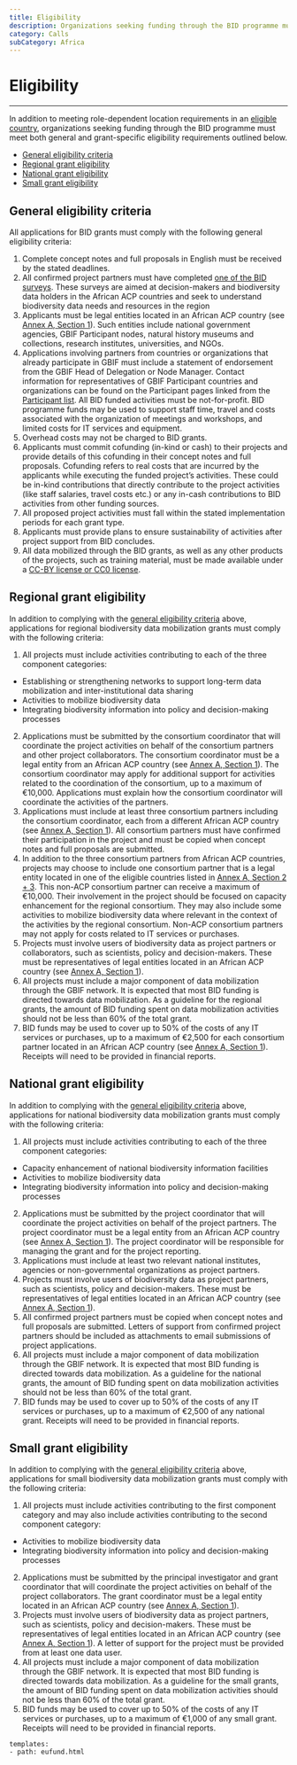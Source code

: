 ```yaml
---
title: Eligibility
description: Organizations seeking funding through the BID programme must meet both general and grant-specific eligibility requirements.
category: Calls
subCategory: Africa
---
```

# Eligibility

----------
In addition to meeting role-dependent location requirements in an [eligible country](/about/eligible-countries), organizations seeking funding through the BID programme must meet both general and grant-specific eligibility requirements outlined below. 

+ [General eligibility criteria](#general)
+ [Regional grant eligibility](#regional)
+ [National grant eligibility](#national)
+ [Small grant eligibility](#small)

## General eligibility criteria<a name="general"></a>

All applications for BID grants must comply with the following general eligibility criteria:

1. Complete concept notes and full proposals in English must be received by the stated deadlines.
2. All confirmed project partners must have completed [one of the BID surveys](http://www.gbif.org/news/surveys-for-data-holders-decision-makers). These surveys are aimed at decision-makers and biodiversity data holders in the African ACP countries and seek to understand biodiversity data needs and resources in the region
3. Applicants must be legal entities located in an African ACP country (see [Annex A, Section 1](http://www.gbif.org/sites/default/files/gbif_project/files/BID-call-for-proposals-Annex-A.pdf)). Such entities include national government agencies, GBIF Participant nodes, natural history museums and collections, research institutes, universities, and NGOs.
4. Applications involving partners from countries or organizations that already participate in GBIF must include a statement of endorsement from the GBIF Head of Delegation or Node Manager. Contact information for representatives of GBIF Participant countries and organizations can be found on the Participant pages linked from the [Participant list](http://www.gbif.org/participation/participant-list).
All BID funded activities must be not-for-profit. BID programme funds may be used to support staff time, travel and costs associated with the organization of meetings and workshops, and limited costs for IT services and equipment.
6. Overhead costs may not be charged to BID grants.
7. Applicants must commit cofunding (in-kind or cash) to their projects and provide details of this cofunding in their concept notes and full proposals. Cofunding refers to real costs that are incurred by the applicants while executing the funded project’s activities. These could be in-kind contributions that directly contribute to the project activities (like staff salaries, travel costs etc.) or any in-cash contributions to BID activities from other funding sources.
8. All proposed project activities must fall within the stated implementation periods for each grant type.
9. Applicants must provide plans to ensure sustainability of activities after project support from BID concludes.
10. All data mobilized through the BID grants, as well as any other products of the projects, such as training material, must be made available under a [CC-BY license or CC0 license](http://www.gbif.org/newsroom/news/data-licensing-and-endorsement).

## Regional grant eligibility<a name="regional"></a>

In addition to complying with the [general eligibility criteria](#general) above, applications for regional biodiversity data mobilization grants must comply with the following criteria:

1. All projects must include activities contributing to each of the three component categories:
+ Establishing or strengthening networks to support long-term data mobilization and inter-institutional data sharing
+ Activities to mobilize biodiversity data
+ Integrating biodiversity information into policy and decision-making processes
2. Applications must be submitted by the consortium coordinator that will coordinate the project activities on behalf of the consortium partners and other project collaborators. The consortium coordinator must be a legal entity from an African ACP country (see [Annex A, Section 1](http://www.gbif.org/sites/default/files/gbif_project/files/BID-call-for-proposals-Annex-A.pdf)). The consortium coordinator may apply for additional support for activities related to the coordination of the consortium, up to a maximum of €10,000. Applications must explain how the consortium coordinator will coordinate the activities of the partners.
3. Applications must include at least three consortium partners including the consortium coordinator, each from a different African ACP country (see [Annex A, Section 1](http://www.gbif.org/sites/default/files/gbif_project/files/BID-call-for-proposals-Annex-A.pdf)). All consortium partners must have confirmed their participation in the project and must be copied when concept notes and full proposals are submitted.
4. In addition to the three consortium partners from African ACP countries, projects may choose to include one consortium partner that is a legal entity located in one of the eligible countries listed in [Annex A, Section 2 + 3](http://www.gbif.org/sites/default/files/gbif_project/files/BID-call-for-proposals-Annex-A.pdf). This non-ACP consortium partner can receive a maximum of €10,000. Their involvement in the project should be focused on capacity enhancement for the regional consortium. They may also include some activities to mobilize biodiversity data where relevant in the context of the activities by the regional consortium. Non-ACP consortium partners may not apply for costs related to IT services or purchases.
5. Projects must involve users of biodiversity data as project partners or collaborators, such as scientists, policy and decision-makers. These must be representatives of legal entities located in an African ACP country (see [Annex A, Section 1](http://www.gbif.org/sites/default/files/gbif_project/files/BID-call-for-proposals-Annex-A.pdf)).
6. All projects must include a major component of data mobilization through the GBIF network. It is expected that most BID funding is directed towards data mobilization. As a guideline for the regional grants, the amount of BID funding spent on data mobilization activities should not be less than 60% of the total grant.
7. BID funds may be used to cover up to 50% of the costs of any IT services or purchases, up to a maximum of €2,500 for each consortium partner located in an African ACP country (see [Annex A, Section 1](http://www.gbif.org/sites/default/files/gbif_project/files/BID-call-for-proposals-Annex-A.pdf)). Receipts will need to be provided in financial reports.

## National grant eligibility<a name="national"></a>

In addition to complying with the [general eligibility criteria](#general) above, applications for national biodiversity data mobilization grants must comply with the following criteria:
1. All projects must include activities contributing to each of the three component categories:
+ Capacity enhancement of national biodiversity information facilities
+ Activities to mobilize biodiversity data
+ Integrating biodiversity information into policy and decision-making processes
2. Applications must be submitted by the project coordinator that will coordinate the project activities on behalf of the project partners. The project coordinator must be a legal entity from an African ACP country (see [Annex A, Section 1](http://www.gbif.org/sites/default/files/gbif_project/files/BID-call-for-proposals-Annex-A.pdf)). The project coordinator will be responsible for managing the grant and for the project reporting.
3. Applications must include at least two relevant national institutes, agencies or non-governmental organizations as project partners.
4. Projects must involve users of biodiversity data as project partners, such as scientists, policy and decision-makers. These must be representatives of legal entities located in an African ACP country (see [Annex A, Section 1](http://www.gbif.org/sites/default/files/gbif_project/files/BID-call-for-proposals-Annex-A.pdf)).
5. All confirmed project partners must be copied when concept notes and full proposals are submitted. Letters of support from confirmed project partners should be included as attachments to email submissions of project applications.
6. All projects must include a major component of data mobilization through the GBIF network. It is expected that most BID funding is directed towards data mobilization. As a guideline for the national grants, the amount of BID funding spent on data mobilization activities should not be less than 60% of the total grant.
7. BID funds may be used to cover up to 50% of the costs of any IT services or purchases, up to a maximum of €2,500 of any national grant. Receipts will need to be provided in financial reports.

## Small grant eligibility<a name="small"></a>

In addition to complying with the [general eligibility criteria](#general) above, applications for small biodiversity data mobilization grants must comply with the following criteria:
1. All projects must include activities contributing to the first component category and may also include activities contributing to the second component category:
+ Activities to mobilize biodiversity data
+ Integrating biodiversity information into policy and decision-making processes
2. Applications must be submitted by the principal investigator and grant coordinator that will coordinate the project activities on behalf of the project collaborators. The grant coordinator must be a legal entity located in an African ACP country (see [Annex A, Section 1](http://www.gbif.org/sites/default/files/gbif_project/files/BID-call-for-proposals-Annex-A.pdf)).
3. Projects must involve users of biodiversity data as project partners, such as scientists, policy and decision-makers. These must be representatives of legal entities located in an African ACP country (see [Annex A, Section 1](http://www.gbif.org/sites/default/files/gbif_project/files/BID-call-for-proposals-Annex-A.pdf)). A letter of support for the project must be provided from at least one data user.
4. All projects must include a major component of data mobilization through the GBIF network. It is expected that most BID funding is directed towards data mobilization. As a guideline for the small grants, the amount of BID funding spent on data mobilization activities should not be less than 60% of the total grant.
5. BID funds may be used to cover up to 50% of the costs of any IT services or purchases, up to a maximum of €1,000 of any small grant. Receipts will need to be provided in financial reports.



```styledYaml
templates:
- path: eufund.html
```

